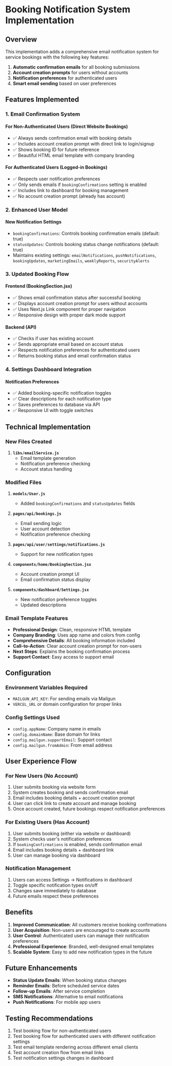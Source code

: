 # Booking Notification System Implementation

## Overview

This implementation adds a comprehensive email notification system for service bookings with the following key features:

1. **Automatic confirmation emails** for all booking submissions
2. **Account creation prompts** for users without accounts
3. **Notification preferences** for authenticated users
4. **Smart email sending** based on user preferences

## Features Implemented

### 1. Email Confirmation System

#### For Non-Authenticated Users (Direct Website Bookings)
- ✅ Always sends confirmation email with booking details
- ✅ Includes account creation prompt with direct link to login/signup
- ✅ Shows booking ID for future reference
- ✅ Beautiful HTML email template with company branding

#### For Authenticated Users (Logged-in Bookings)
- ✅ Respects user notification preferences
- ✅ Only sends emails if `bookingConfirmations` setting is enabled
- ✅ Includes link to dashboard for booking management
- ✅ No account creation prompt (already has account)

### 2. Enhanced User Model

#### New Notification Settings
- `bookingConfirmations`: Controls booking confirmation emails (default: true)
- `statusUpdates`: Controls booking status change notifications (default: true)
- Maintains existing settings: `emailNotifications`, `pushNotifications`, `bookingUpdates`, `marketingEmails`, `weeklyReports`, `securityAlerts`

### 3. Updated Booking Flow

#### Frontend (BookingSection.jsx)
- ✅ Shows email confirmation status after successful booking
- ✅ Displays account creation prompt for users without accounts
- ✅ Uses Next.js Link component for proper navigation
- ✅ Responsive design with proper dark mode support

#### Backend (API)
- ✅ Checks if user has existing account
- ✅ Sends appropriate email based on account status
- ✅ Respects notification preferences for authenticated users
- ✅ Returns booking status and email confirmation status

### 4. Settings Dashboard Integration

#### Notification Preferences
- ✅ Added booking-specific notification toggles
- ✅ Clear descriptions for each notification type
- ✅ Saves preferences to database via API
- ✅ Responsive UI with toggle switches

## Technical Implementation

### New Files Created

1. **`libs/emailService.js`**
   - Email template generation
   - Notification preference checking
   - Account status handling

### Modified Files

1. **`models/User.js`**
   - Added `bookingConfirmations` and `statusUpdates` fields

2. **`pages/api/bookings.js`**
   - Email sending logic
   - User account detection
   - Notification preference checking

3. **`pages/api/user/settings/notifications.js`**
   - Support for new notification types

4. **`components/home/BookingSection.jsx`**
   - Account creation prompt UI
   - Email confirmation status display

5. **`components/dashboard/Settings.jsx`**
   - New notification preference toggles
   - Updated descriptions

### Email Template Features

- **Professional Design**: Clean, responsive HTML template
- **Company Branding**: Uses app name and colors from config
- **Comprehensive Details**: All booking information included
- **Call-to-Action**: Clear account creation prompt for non-users
- **Next Steps**: Explains the booking confirmation process
- **Support Contact**: Easy access to support email

## Configuration

### Environment Variables Required
- `MAILGUN_API_KEY`: For sending emails via Mailgun
- `VERCEL_URL` or domain configuration for proper links

### Config Settings Used
- `config.appName`: Company name in emails
- `config.domainName`: Base domain for links
- `config.mailgun.supportEmail`: Support contact
- `config.mailgun.fromAdmin`: From email address

## User Experience Flow

### For New Users (No Account)
1. User submits booking via website form
2. System creates booking and sends confirmation email
3. Email includes booking details + account creation prompt
4. User can click link to create account and manage booking
5. Once account created, future bookings respect notification preferences

### For Existing Users (Has Account)
1. User submits booking (either via website or dashboard)
2. System checks user's notification preferences
3. If `bookingConfirmations` is enabled, sends confirmation email
4. Email includes booking details + dashboard link
5. User can manage booking via dashboard

### Notification Management
1. Users can access Settings → Notifications in dashboard
2. Toggle specific notification types on/off
3. Changes save immediately to database
4. Future emails respect these preferences

## Benefits

1. **Improved Communication**: All customers receive booking confirmations
2. **User Acquisition**: Non-users are encouraged to create accounts
3. **User Control**: Authenticated users can manage their notification preferences
4. **Professional Experience**: Branded, well-designed email templates
5. **Scalable System**: Easy to add new notification types in the future

## Future Enhancements

- **Status Update Emails**: When booking status changes
- **Reminder Emails**: Before scheduled service dates
- **Follow-up Emails**: After service completion
- **SMS Notifications**: Alternative to email notifications
- **Push Notifications**: For mobile app users

## Testing Recommendations

1. Test booking flow for non-authenticated users
2. Test booking flow for authenticated users with different notification settings
3. Test email template rendering across different email clients
4. Test account creation flow from email links
5. Test notification settings changes in dashboard